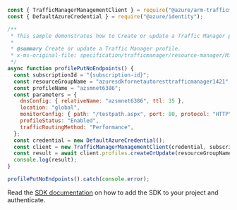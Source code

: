 ```javascript
const { TrafficManagerManagementClient } = require("@azure/arm-trafficmanager");
const { DefaultAzureCredential } = require("@azure/identity");

/**
 * This sample demonstrates how to Create or update a Traffic Manager profile.
 *
 * @summary Create or update a Traffic Manager profile.
 * x-ms-original-file: specification/trafficmanager/resource-manager/Microsoft.Network/stable/2018-08-01/examples/Profile-PUT-NoEndpoints.json
 */
async function profilePutNoEndpoints() {
  const subscriptionId = "{subscription-id}";
  const resourceGroupName = "azuresdkfornetautoresttrafficmanager1421";
  const profileName = "azsmnet6386";
  const parameters = {
    dnsConfig: { relativeName: "azsmnet6386", ttl: 35 },
    location: "global",
    monitorConfig: { path: "/testpath.aspx", port: 80, protocol: "HTTP" },
    profileStatus: "Enabled",
    trafficRoutingMethod: "Performance",
  };
  const credential = new DefaultAzureCredential();
  const client = new TrafficManagerManagementClient(credential, subscriptionId);
  const result = await client.profiles.createOrUpdate(resourceGroupName, profileName, parameters);
  console.log(result);
}

profilePutNoEndpoints().catch(console.error);
```

Read the [SDK documentation](https://github.com/Azure/azure-sdk-for-js/blob/%40azure%2Farm-trafficmanager_6.0.1/sdk/trafficmanager/arm-trafficmanager/README.md) on how to add the SDK to your project and authenticate.
